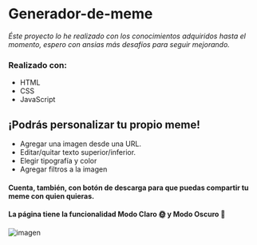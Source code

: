 # Generador-de-meme
*Éste proyecto lo he realizado con los conocimientos adquiridos hasta el momento, espero con ansias más desafíos para seguir mejorando.*

### Realizado con:
- HTML
- CSS
- JavaScript

## ¡Podrás personalizar tu propio meme!
- Agregar una imagen desde una URL.
- Editar/quitar texto superior/inferior.
- Elegir tipografía y color
- Agregar filtros a la imagen
#### Cuenta, también, con botón de descarga para que puedas compartir tu meme con quien quieras.
#### La página tiene la funcionalidad Modo Claro 🌞 y Modo Oscuro 🌙
![imagen](https://images4.alphacoders.com/236/thumb-1920-236784.jpg)

